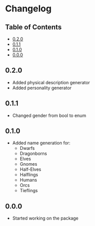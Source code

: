 # Changelog <!-- omit in toc -->

## Table of Contents <!-- omit in toc -->

- [0.2.0](#020)
- [0.1.1](#011)
- [0.1.0](#010)
- [0.0.0](#000)

## 0.2.0

- Added physical description generator
- Added personality generator

## 0.1.1

- Changed gender from bool to enum

## 0.1.0

- Added name generation for:
    - Dwarfs
    - Dragonborns
    - Elves
    - Gnomes
    - Half-Elves
    - Halflings
    - Humans
    - Orcs
    - Tieflings

## 0.0.0

- Started working on the package 
